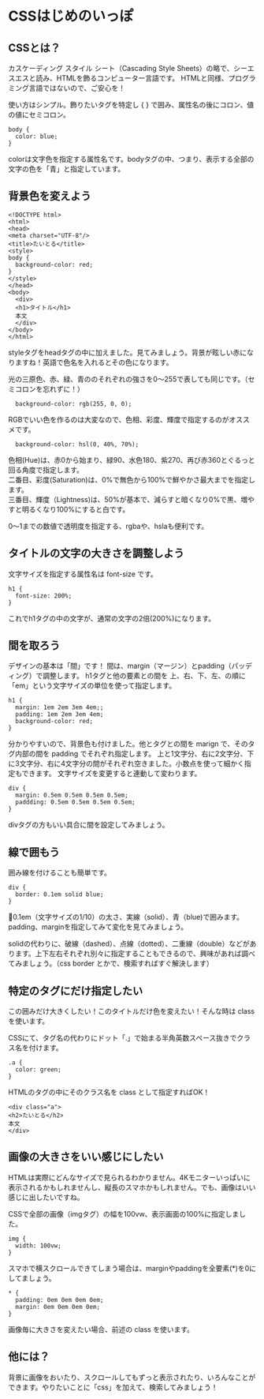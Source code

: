 # CSSはじめのいっぽ

## CSSとは？

カスケーディング スタイル シート（Cascading Style Sheets）の略で、シーエスエスと読み、HTMLを飾るコンピューター言語です。
HTMLと同様、プログラミング言語ではないので、ご安心を！

使い方はシンプル。飾りたいタグを特定し { } で囲み、属性名の後にコロン、値の値にセミコロン。
```
body {
  color: blue;
}
```
colorは文字色を指定する属性名です。bodyタグの中、つまり、表示する全部の文字の色を「青」と指定しています。

## 背景色を変えよう

```
<!DOCTYPE html>
<html>
<head>
<meta charset="UTF-8"/>
<title>たいとる</title>
<style>
body {
  background-color: red;
}
</style>
</head>
<body>
  <div>
  <h1>タイトル</h1>
  本文
  </div>
</body>
</html>
```
styleタグをheadタグの中に加えました。見てみましょう。背景が眩しい赤になりますね！英語で色名を入れるとその色になります。

光の三原色、赤、緑、青ののそれぞれの強さを0〜255で表しても同じです。（セミコロンを忘れずに！）
```
  background-color: rgb(255, 0, 0);
```

RGBでいい色を作るのは大変なので、色相、彩度、輝度で指定するのがオススメです。
```
  background-color: hsl(0, 40%, 70%);
```
色相(Hue)は、赤0から始まり、緑90、水色180、紫270、再び赤360とぐるっと回る角度で指定します。  
二番目、彩度(Saturation)は、0%で無色から100%で鮮やかさ最大までを指定します。  
三番目、輝度（Lightness)は、50%が基本で、減らすと暗くなり0%で黒、増やすと明るくなり100%にすると白です。  

0〜1までの数値で透明度を指定する、rgbaや、hslaも便利です。

## タイトルの文字の大きさを調整しよう

文字サイズを指定する属性名は font-size です。
```
h1 {
  font-size: 200%;
}
```
これでh1タグの中の文字が、通常の文字の2倍(200%)になります。

## 間を取ろう

デザインの基本は「間」です！ 間は、margin（マージン）とpadding（パッディング）で調整します。
h1タグと他の要素との間を 上、右、下、左、の順に「em」という文字サイズの単位を使って指定します。
```
h1 {
  margin: 1em 2em 3em 4em;;
  padding: 1em 2em 3em 4em;
  background-color: red;
}
```
分かりやすいので、背景色も付けました。他とタグとの間を marign で、そのタグ内部の間を padding でそれぞれ指定します。
上と1文字分、右に2文字分、下に3文字分、右に4文字分の間がそれぞれ空きました。小数点を使って細かく指定もできます。
文字サイズを変更すると連動して変わります。

```
div {
  margin: 0.5em 0.5em 0.5em 0.5em;
  paddding: 0.5em 0.5em 0.5em 0.5em;
}
```
divタグの方もいい具合に間を設定してみましょう。

## 線で囲もう

囲み線を付けることも簡単です。

```
div {
  border: 0.1em solid blue;
}
```
0.1em（文字サイズの1/10）の太さ、実線（solid）、青（blue)で囲みます。padding、marginを指定してみて変化を見てみましょう。

solidの代わりに、破線（dashed）、点線（dotted）、二重線（double）などがあります。上下左右それぞれ別々に指定することもできるので、興味があれば調べてみましょう。（css border とかで、検索すればすぐ解決します）

## 特定のタグにだけ指定したい

この囲みだけ大きくしたい！このタイトルだけ色を変えたい！そんな時は class を使います。

CSSにて、タグ名の代わりにドット「.」で始まる半角英数スペース抜きでクラス名を付けます。
```
.a {
  color: green;
}
```

HTMLのタグの中にそのクラス名を class として指定すればOK！
```
<div class="a">
<h2>たいとる</h2>
本文
</div>
```

## 画像の大きさをいい感じにしたい

HTMLは実際にどんなサイズで見られるわかりません。4Kモニターいっぱいに表示されるかもしれませんし、縦長のスマホかもしれません。でも、画像はいい感じに出したいですね。

CSSで全部の画像（imgタグ）の幅を100vw、表示画面の100%に指定しました。
```
img {
  width: 100vw;
}
```

スマホで横スクロールできてしまう場合は、marginやpaddingを全要素(*)を0にしてましょう。
```
* {
  padding: 0em 0em 0em 0em;
  margin: 0em 0em 0em 0em;
}
```

画像毎に大きさを変えたい場合、前述の class を使います。

## 他には？

背景に画像をおいたり、スクロールしてもずっと表示されたり、いろんなことができます。やりたいことに「css」を加えて、検索してみましょう！
